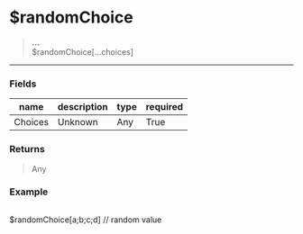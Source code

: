 # **$randomChoice**
> **...** <br/>
> $randomChoice[...choices]
- - -

### Fields
| name | description | type | required |
|------|-------------|------|----------|
| Choices | Unknown | Any | True |

### Returns
> Any

### Example
> ```php
$randomChoice[a;b;c;d] // random value
```